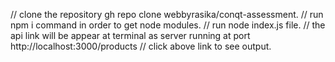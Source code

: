 // clone the repository gh repo clone webbyrasika/conqt-assessment.
// run npm i command in order to get node modules.
// run node index.js file.
// the api link will be appear at terminal as server running at port http://localhost:3000/products
// click above link to see output.
